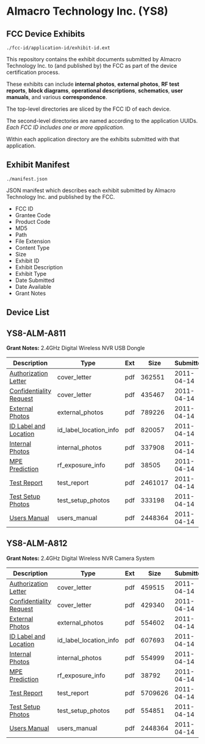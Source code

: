 # Almacro Technology Inc. (YS8)
## FCC Device Exhibits

```
./fcc-id/application-id/exhibit-id.ext
```

This repository contains the exhibit documents submitted by Almacro Technology Inc. to (and published by) the FCC as part of the device certification process.

These exhibits can include **internal photos**, **external photos**, **RF test reports**, **block diagrams**, **operational descriptions**, **schematics**, **user manuals**, and various **correspondence**.

The top-level directories are sliced by the FCC ID of each device.

The second-level directories are named according to the application UUIDs. *Each FCC ID includes one or more application.*

Within each application directory are the exhibits submitted with that application. 

## Exhibit Manifest

```
./manifest.json
```

JSON manifest which describes each exhibit submitted by Almacro Technology Inc. and published by the FCC.

- FCC ID
- Grantee Code
- Product Code
- MD5
- Path
- File Extension
- Content Type
- Size
- Exhibit ID
- Exhibit Description
- Exhibit Type
- Date Submitted
- Date Available
- Grant Notes

## Device List
## YS8-ALM-A811
**Grant Notes:** 2.4GHz Digital Wireless NVR USB Dongle

| Description | Type | Ext | Size | Submitted | Available |
| ----------- | ---- | --- | ---- | --------- | --------- |
| [Authorization Letter](YS8-ALM-A811/041a0f08ceee74ba8c963eabae99bd67/1448412.pdf) | cover_letter | pdf | 362551 | 2011-04-14 | 2011-04-14 |
| [Confidentiality Request](YS8-ALM-A811/041a0f08ceee74ba8c963eabae99bd67/1448413.pdf) | cover_letter | pdf | 435467 | 2011-04-14 | 2011-04-14 |
| [External Photos](YS8-ALM-A811/041a0f08ceee74ba8c963eabae99bd67/1448415.pdf) | external_photos | pdf | 789226 | 2011-04-14 | 2011-04-14 |
| [ID Label and Location](YS8-ALM-A811/041a0f08ceee74ba8c963eabae99bd67/1448416.pdf) | id_label_location_info | pdf | 820057 | 2011-04-14 | 2011-04-14 |
| [Internal Photos](YS8-ALM-A811/041a0f08ceee74ba8c963eabae99bd67/1448417.pdf) | internal_photos | pdf | 337908 | 2011-04-14 | 2011-04-14 |
| [MPE Prediction](YS8-ALM-A811/041a0f08ceee74ba8c963eabae99bd67/1448419.pdf) | rf_exposure_info | pdf | 38505 | 2011-04-14 | 2011-04-14 |
| [Test Report](YS8-ALM-A811/041a0f08ceee74ba8c963eabae99bd67/1448421.pdf) | test_report | pdf | 2461017 | 2011-04-14 | 2011-04-14 |
| [Test Setup Photos](YS8-ALM-A811/041a0f08ceee74ba8c963eabae99bd67/1448422.pdf) | test_setup_photos | pdf | 333198 | 2011-04-14 | 2011-04-14 |
| [Users Manual](YS8-ALM-A811/041a0f08ceee74ba8c963eabae99bd67/1448423.pdf) | users_manual | pdf | 2448364 | 2011-04-14 | 2011-04-14 |
## YS8-ALM-A812
**Grant Notes:** 2.4GHz Digital Wireless NVR Camera System

| Description | Type | Ext | Size | Submitted | Available |
| ----------- | ---- | --- | ---- | --------- | --------- |
| [Authorization Letter](YS8-ALM-A812/b77867b61683b125f78f590138a8be8f/1448437.pdf) | cover_letter | pdf | 459515 | 2011-04-14 | 2011-04-14 |
| [Confidentiality Request](YS8-ALM-A812/b77867b61683b125f78f590138a8be8f/1448438.pdf) | cover_letter | pdf | 429340 | 2011-04-14 | 2011-04-14 |
| [External Photos](YS8-ALM-A812/b77867b61683b125f78f590138a8be8f/1448440.pdf) | external_photos | pdf | 554602 | 2011-04-14 | 2011-04-14 |
| [ID Label and Location](YS8-ALM-A812/b77867b61683b125f78f590138a8be8f/1448441.pdf) | id_label_location_info | pdf | 607693 | 2011-04-14 | 2011-04-14 |
| [Internal Photos](YS8-ALM-A812/b77867b61683b125f78f590138a8be8f/1448442.pdf) | internal_photos | pdf | 554999 | 2011-04-14 | 2011-04-14 |
| [MPE Prediction](YS8-ALM-A812/b77867b61683b125f78f590138a8be8f/1448444.pdf) | rf_exposure_info | pdf | 38792 | 2011-04-14 | 2011-04-14 |
| [Test Report](YS8-ALM-A812/b77867b61683b125f78f590138a8be8f/1448446.pdf) | test_report | pdf | 5709626 | 2011-04-14 | 2011-04-14 |
| [Test Setup Photos](YS8-ALM-A812/b77867b61683b125f78f590138a8be8f/1448447.pdf) | test_setup_photos | pdf | 554851 | 2011-04-14 | 2011-04-14 |
| [Users Manual](YS8-ALM-A812/b77867b61683b125f78f590138a8be8f/1448423.pdf) | users_manual | pdf | 2448364 | 2011-04-14 | 2011-04-14 |
